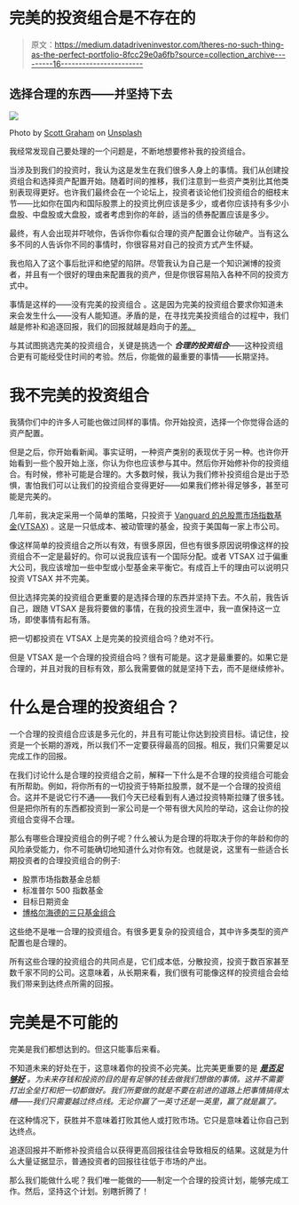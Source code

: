 # 完美的投资组合是不存在的

> 原文：<https://medium.datadriveninvestor.com/theres-no-such-thing-as-the-perfect-portfolio-8fcc29e0a6fb?source=collection_archive---------16----------------------->

## 选择合理的东西——并坚持下去

![](img/d36718475ada61f9270add78c1c68d56.png)

Photo by [Scott Graham](https://unsplash.com/@homajob) on [Unsplash](https://unsplash.com)

我经常发现自己要处理的一个问题是，不断地想要修补我的投资组合。

当涉及到我们的投资时，我认为这是发生在我们很多人身上的事情。我们从创建投资组合和选择资产配置开始。随着时间的推移，我们注意到一些资产类别比其他类别表现得更好。也许我们最终会在一个论坛上，投资者谈论他们投资组合的细枝末节——比如你在国内和国际股票上的投资比例应该是多少，或者你应该持有多少小盘股、中盘股或大盘股，或者考虑到你的年龄，适当的债券配置应该是多少。

最终，有人会出现并吓唬你，告诉你你看似合理的资产配置会让你破产。当有这么多不同的人告诉你不同的事情时，你很容易对自己的投资方式产生怀疑。

我也陷入了这个事后批评和绝望的陷阱。尽管我认为自己是一个知识渊博的投资者，并且有一个很好的理由来配置我的资产，但是你很容易陷入各种不同的投资方式中。

事情是这样的——没有完美的投资组合 。这是因为完美的投资组合要求你知道未来会发生什么——没有人能知道。矛盾的是，在寻找完美投资组合的过程中，我们越是修补和追逐回报，我们的回报就越是趋向于的[差。](https://money.usnews.com/money/blogs/the-smarter-mutual-fund-investor/articles/2017-02-08/chasing-performance-is-a-quick-way-to-disaster)

与其试图挑选完美的投资组合，关键是挑选一个 ***合理的投资组合***——这种投资组合更有可能经受住时间的考验。然后，你能做的最重要的事情——长期坚持。

# 我不完美的投资组合

我猜你们中的许多人可能也做过同样的事情。你开始投资，选择一个你觉得合适的资产配置。

但是之后，你开始看新闻。事实证明，一种资产类别的表现优于另一种。也许你开始看到一些个股开始上涨，你认为你也应该参与其中。然后你开始修补你的投资组合。有时候，修补可能是合理的。大多数时候，我认为我们修补投资组合是出于恐惧，害怕我们可以让我们的投资组合变得更好——如果我们修补得足够多，甚至可能是完美的。

几年前，我决定采用一个简单的策略，只投资于 [Vanguard 的总股票市场指数基金(VTSAX)](https://investor.vanguard.com/mutual-funds/profile/vtsax) 。这是一只低成本、被动管理的基金，投资于美国每一家上市公司。

像这样简单的投资组合之所以有效，有很多原因，但也有很多原因说明像这样的投资组合不一定是最好的。你可以说我应该有一个国际分配。或者 VTSAX 过于偏重大公司，我应该增加一些中型或小型基金来平衡它。有成百上千的理由可以说明只投资 VTSAX 并不完美。

但比选择完美的投资组合更重要的是选择合理的东西并坚持下去。不久前，我告诉自己，跟随 VTSAX 是我将要做的事情，在我的投资生涯中，我一直保持这一立场，即使事情有起有落。

把一切都投资在 VTSAX 上是完美的投资组合吗？绝对不行。

但是 VTSAX 是一个合理的投资组合吗？很有可能是。这才是最重要的。如果它是合理的，并且对我的目标有效，那么我需要做的就是坚持下去，而不是继续修补。

# 什么是合理的投资组合？

一个合理的投资组合应该是多元化的，并且有可能让你达到投资目标。请记住，投资是一个长期的游戏，所以我们不一定要获得最高的回报。相反，我们只需要足以完成工作的回报。

在我们讨论什么是合理的投资组合之前，解释一下什么是不合理的投资组合可能会有所帮助。例如，将你所有的一切投资于特斯拉股票，就不是一个合理的投资组合。这并不是说它行不通——我们今天已经看到有人通过投资特斯拉赚了很多钱。但是把你所有的东西都投资到一家公司是一个带有很大风险的举动，这会让你的投资组合变得不合理。

那么有哪些合理投资组合的例子呢？什么被认为是合理的将取决于你的年龄和你的风险承受能力，你不可能确切地知道什么对你有效。也就是说，这里有一些适合长期投资者的合理投资组合的例子:

*   股票市场指数基金总额
*   标准普尔 500 指数基金
*   目标日期资金
*   [博格尔海德的三只基金组合](https://www.bogleheads.org/wiki/Three-fund_portfolio)

这些绝不是唯一合理的投资组合。有很多更复杂的投资组合，其中许多类型的资产配置也是合理的。

所有这些合理的投资组合的共同点是，它们成本低，分散投资，投资于数百家甚至数千家不同的公司。这意味着，从长期来看，我们很有可能像这样的投资组合会给我们带来到达终点所需的回报。

# 完美是不可能的

完美是我们都想达到的。但这只能事后来看。

不知道未来的好处在于，这意味着你的投资不必完美。比完美更重要的是 [***是否足够好***](https://medium.com/datadriveninvestor/good-enough-is-all-you-need-3c3ae9612f02) *。为未来存钱和投资的目的是有足够的钱去做我们想做的事情。这并不需要打出全垒打和把一切都做好。我们所要做的就是不要在前进的道路上把事情搞得太糟——我们只需要越过终点线。无论你赢了一英寸还是一英里，赢了就是赢了。*

在这种情况下，获胜并不意味着打败其他人或打败市场。它只是意味着让你自己到达终点。

追逐回报并不断修补投资组合以获得更高回报往往会导致相反的结果。这就是为什么大量证据显示，普通投资者的回报往往低于市场的产出。

那么我们能做什么呢？我们唯一能做的——制定一个合理的投资计划，能够完成工作。然后，坚持这个计划。别瞎折腾了！